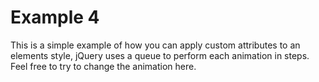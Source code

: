 # Example 4

This is a simple example of how you can apply custom attributes to an elements style, jQuery uses a queue to perform each animation in steps. Feel free to try to change the animation here. 